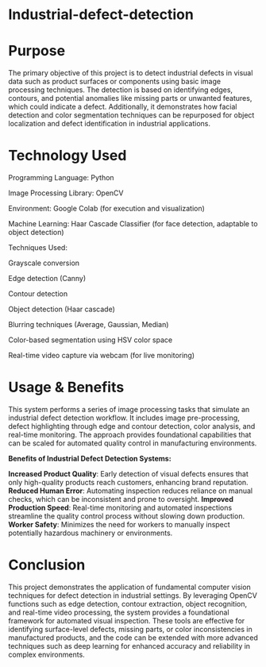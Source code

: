 # **Industrial-defect-detection**

# **Purpose**
The primary objective of this project is to detect industrial defects in visual data such as product surfaces or components using basic image processing techniques. The detection is based on identifying edges, contours, and potential anomalies like missing parts or unwanted features, which could indicate a defect. Additionally, it demonstrates how facial detection and color segmentation techniques can be repurposed for object localization and defect identification in industrial applications.

# **Technology Used**
Programming Language: Python

Image Processing Library: OpenCV

Environment: Google Colab (for execution and visualization)

Machine Learning: Haar Cascade Classifier (for face detection, adaptable to object detection)

Techniques Used:

Grayscale conversion

Edge detection (Canny)

Contour detection

Object detection (Haar cascade)

Blurring techniques (Average, Gaussian, Median)

Color-based segmentation using HSV color space

Real-time video capture via webcam (for live monitoring)

# **Usage & Benefits**
This system performs a series of image processing tasks that simulate an industrial defect detection workflow. It includes image pre-processing, defect highlighting through edge and contour detection, color analysis, and real-time monitoring. The approach provides foundational capabilities that can be scaled for automated quality control in manufacturing environments.

**Benefits of Industrial Defect Detection Systems:**

**Increased Product Quality**: Early detection of visual defects ensures that only high-quality products reach customers, enhancing brand reputation.
**Reduced Human Error**: Automating inspection reduces reliance on manual checks, which can be inconsistent and prone to oversight.
**Improved Production Speed**: Real-time monitoring and automated inspections streamline the quality control process without slowing down production.
**Worker Safety**: Minimizes the need for workers to manually inspect potentially hazardous machinery or environments.

# **Conclusion**
This project demonstrates the application of fundamental computer vision techniques for defect detection in industrial settings. By leveraging OpenCV functions such as edge detection, contour extraction, object recognition, and real-time video processing, the system provides a foundational framework for automated visual inspection. These tools are effective for identifying surface-level defects, missing parts, or color inconsistencies in manufactured products, and the code can be extended with more advanced techniques such as deep learning for enhanced accuracy and reliability in complex environments.



